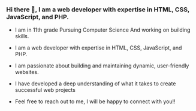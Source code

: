 ### Hi there 👋, I am a web developer with expertise in HTML, CSS, JavaScript, and PHP.
- I am in 11th grade Pursuing Computer Science And working on building skills.
- I am a web developer with expertise in HTML, CSS, JavaScript, and PHP.
- I am passionate about building and maintaining dynamic, user-friendly websites.

- I have developed a deep understanding of what it takes to create successful web projects
- Feel free to reach out to me, I will be happy to connect with you!!


